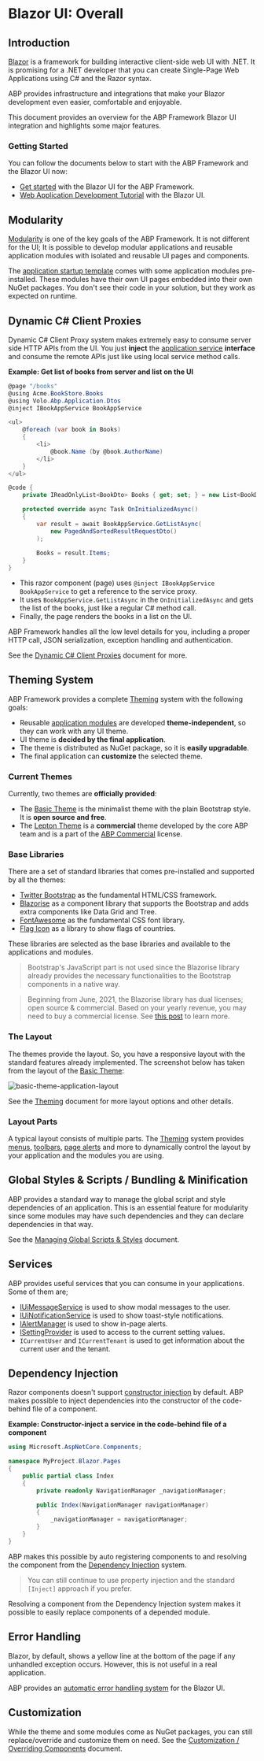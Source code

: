 # Blazor UI: Overall

## Introduction

[Blazor](https://docs.microsoft.com/en-us/aspnet/core/blazor/) is a framework for building interactive client-side web UI with .NET. It is promising for a .NET developer that you can create Single-Page Web Applications using C# and the Razor syntax.

ABP provides infrastructure and integrations that make your Blazor development even easier, comfortable and enjoyable.

This document provides an overview for the ABP Framework Blazor UI integration and highlights some major features.

### Getting Started

You can follow the documents below to start with the ABP Framework and the Blazor UI now:

* [Get started](../../Getting-Started.md) with the Blazor UI for the ABP Framework.
* [Web Application Development Tutorial](../../Tutorials/Part-1.md) with the Blazor UI.

## Modularity

[Modularity](../../Module-Development-Basics.md) is one of the key goals of the ABP Framework. It is not different for the UI; It is possible to develop modular applications and reusable application modules with isolated and reusable UI pages and components.

The [application startup template](../../Startup-Templates/Application.md) comes with some application modules pre-installed. These modules have their own UI pages embedded into their own NuGet packages. You don't see their code in your solution, but they work as expected on runtime.

## Dynamic C# Client Proxies

Dynamic C# Client Proxy system makes extremely easy to consume server side HTTP APIs from the UI. You just **inject** the [application service](../../Application-Services.md) **interface** and consume the remote APIs just like using local service method calls.

**Example: Get list of books from server and list on the UI**

````csharp
@page "/books"
@using Acme.BookStore.Books
@using Volo.Abp.Application.Dtos
@inject IBookAppService BookAppService

<ul>
    @foreach (var book in Books)
    {
        <li>
            @book.Name (by @book.AuthorName)
        </li>
    }
</ul>

@code {
    private IReadOnlyList<BookDto> Books { get; set; } = new List<BookDto>();

    protected override async Task OnInitializedAsync()
    {
        var result = await BookAppService.GetListAsync(
            new PagedAndSortedResultRequestDto()
        );
        
        Books = result.Items;
    }
}
````

* This razor component (page) uses `@inject IBookAppService BookAppService` to get a reference to the service proxy.
* It uses `BookAppService.GetListAsync` in the `OnInitializedAsync` and gets the list of the books, just like a regular C# method call.
* Finally, the page renders the books in a list on the UI.

ABP Framework handles all the low level details for you, including a proper HTTP call, JSON serialization, exception handling and authentication.

See the [Dynamic C# Client Proxies](../../API/Dynamic-CSharp-API-Clients.md) document for more.

## Theming System

ABP Framework provides a complete [Theming](Theming.md) system with the following goals:

* Reusable [application modules](../../Modules/Index.md) are developed **theme-independent**, so they can work with any UI theme.
* UI theme is **decided by the final application**.
* The theme is distributed as NuGet package, so it is **easily upgradable**.
* The final application can **customize** the selected theme.

### Current Themes

Currently, two themes are **officially provided**:

* The [Basic Theme](Basic-Theme.md) is the minimalist theme with the plain Bootstrap style. It is **open source and free**.
* The [Lepton Theme](https://commercial.abp.io/themes) is a **commercial** theme developed by the core ABP team and is a part of the [ABP Commercial](https://commercial.abp.io/) license.

### Base Libraries

There are a set of standard libraries that comes pre-installed and supported by all the themes:

* [Twitter Bootstrap](https://getbootstrap.com/) as the fundamental HTML/CSS framework.
* [Blazorise](https://github.com/stsrki/Blazorise) as a component library that supports the Bootstrap and adds extra components like Data Grid and Tree.
* [FontAwesome](https://fontawesome.com/) as the fundamental CSS font library.
* [Flag Icon](https://github.com/lipis/flag-icon-css) as a library to show flags of countries.

These libraries are selected as the base libraries and available to the applications and modules.

> Bootstrap's JavaScript part is not used since the Blazorise library already provides the necessary functionalities to the Bootstrap components in a native way.

> Beginning from June, 2021, the Blazorise library has dual licenses; open source & commercial. Based on your yearly revenue, you may need to buy a commercial license. See [this post](https://blazorise.com/news/announcing-2022-blazorise-plans-and-pricing-updates) to learn more.

### The Layout

The themes provide the layout. So, you have a responsive layout with the standard features already implemented. The screenshot below has taken from the layout of the [Basic Theme](Basic-Theme.md):

![basic-theme-application-layout](../../images/basic-theme-application-layout.png)

See the [Theming](Theming.md) document for more layout options and other details.

### Layout Parts

A typical layout consists of multiple parts. The [Theming](Theming.md) system provides [menus](Navigation-Menu.md), [toolbars](Toolbars.md), [page alerts](Page-Alerts.md) and more to dynamically control the layout by your application and the modules you are using.

## Global Styles & Scripts / Bundling & Minification

ABP provides a standard way to manage the global script and style dependencies of an application. This is an essential feature for modularity since some modules may have such dependencies and they can declare dependencies in that way.

See the [Managing Global Scripts & Styles](Global-Scripts-Styles.md) document.

## Services

ABP provides useful services that you can consume in your applications. Some of them are;

* [IUiMessageService](Message.md) is used to show modal messages to the user.
* [IUiNotificationService](Notification.md) is used to show toast-style notifications.
* [IAlertManager](Page-Alerts.md) is used to show in-page alerts.
* [ISettingProvider](Settings.md) is used to access to the current setting values.
* `ICurrentUser` and `ICurrentTenant` is used to get information about the current user and the tenant.

## Dependency Injection

Razor components doesn't support [constructor injection](../../Dependency-Injection.md) by default. ABP makes possible to inject dependencies into the constructor of the code-behind file of a component.

**Example: Constructor-inject a service in the code-behind file of a component**

````csharp
using Microsoft.AspNetCore.Components;

namespace MyProject.Blazor.Pages
{
    public partial class Index
    {
        private readonly NavigationManager _navigationManager;

        public Index(NavigationManager navigationManager)
        {
            _navigationManager = navigationManager;
        }
    }
}
````

ABP makes this possible by auto registering components to and resolving the component from the [Dependency Injection](../../Dependency-Injection.md) system.

> You can still continue to use property injection and the standard `[Inject]` approach if you prefer.

Resolving a component from the Dependency Injection system makes it possible to easily replace components of a depended module.

## Error Handling

Blazor, by default, shows a yellow line at the bottom of the page if any unhandled exception occurs. However, this is not useful in a real application.

ABP provides an [automatic error handling system](Error-Handling.md) for the Blazor UI.

## Customization

While the theme and some modules come as NuGet packages, you can still replace/override and customize them on need. See the [Customization / Overriding Components](Customization-Overriding-Components.md) document.
